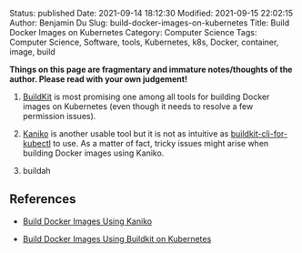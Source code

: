 Status: published
Date: 2021-09-14 18:12:30
Modified: 2021-09-15 22:02:15
Author: Benjamin Du
Slug: build-docker-images-on-kubernetes
Title: Build Docker Images on Kubernetes
Category: Computer Science
Tags: Computer Science, Software, tools, Kubernetes, k8s, Docker, container, image, build

**Things on this page are fragmentary and immature notes/thoughts of the author. Please read with your own judgement!**

1. [BuildKit](http://www.legendu.net/misc/blog/build-docker-images-using-buildkit-on-kubernetes)
    is most promising one among all tools for building Docker images on Kubernetes
    (even though it needs to resolve a few permission issues).

2. [Kaniko](http://www.legendu.net/misc/blog/build-docker-images-using-kaniko)
    is another usable tool 
    but it is not as intuitive as 
    [buildkit-cli-for-kubectl](https://github.com/vmware-tanzu/buildkit-cli-for-kubectl)
    to use.
    As a matter of fact,
    tricky issues might arise when building Docker images using Kaniko.

3. buildah

## References

- [Build Docker Images Using Kaniko](http://www.legendu.net/misc/blog/build-docker-images-using-kaniko)

- [Build Docker Images Using Buildkit on Kubernetes](http://www.legendu.net/misc/blog/build-docker-images-using-buildkit-on-kubernetes)
